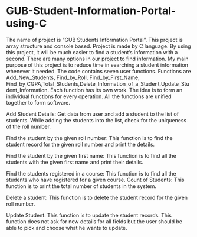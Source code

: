 # GUB-Student-Information-Portal-using-C
The name of project is “GUB Students Information Portal”. This project is array structure and console based. Project is made by C language. By using this project, it will be much easier to find a student’s information with a second.
 There are many options in our project to find information. My main purpose of this project is to reduce time in searching a student information whenever it needed. The code contains seven user functions. Functions are Add_New_Students,    Find_by_Roll,     Find_by_First_Name, Find_by_CGPA,Total_Students,Delete_Information_of_a_Student,Update_Student_Information. Each function has its own work.
The idea is to form an individual functions for every operation. All the functions are unified together to form software.

Add Student Details: Get data from user and add a student to the list of students. While adding the students into the list, check for the uniqueness of the roll number.
	
Find the student by the given roll number: This function is to find the student record for the given roll number and print the details.

Find the student by the given first name: This function is to find all the students with the given first name and print their details.

Find the students registered in a course: This function is to find all the students who have registered for a given course.
Count of Students: This function is to print the total number of students in the system.

Delete a student: This function is to delete the student record for the given roll number.

Update Student: This function is to update the student records. This function does not ask for new details for all fields but the user should be able to pick and choose what he wants to update.







